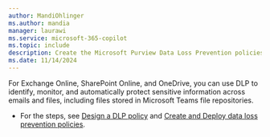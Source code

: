 ```yaml
---
author: MandiOhlinger
ms.author: mandia
manager: laurawi
ms.service: microsoft-365-copilot
ms.topic: include
description: Create the Microsoft Purview Data Loss Prevention policies for Microsoft 365 Copilot.
ms.date: 11/14/2024
---
```


For Exchange Online, SharePoint Online, and OneDrive, you can use DLP to identify, monitor, and automatically protect sensitive information across emails and files, including files stored in Microsoft Teams file repositories.

- For the steps, see [Design a DLP policy](/purview/dlp-policy-design) and [Create and Deploy data loss prevention policies](/purview/dlp-create-deploy-policy).
